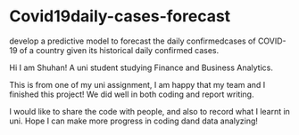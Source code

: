 # Covid19daily-cases-forecast
develop a predictive model to forecast the daily confirmedcases of COVID-19 of a country given its historical daily confirmed cases. 

Hi I am Shuhan! A uni student studying Finance and Business Analytics.

This is from one of my uni assignment, I am happy that my team and I finished this project! We did well in both coding and report writing. 

I would like to share the code with people, and also to record what I learnt in uni. Hope I can make more progress in coding dand data analyzing!

